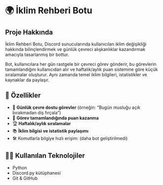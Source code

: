 # 🌍 İklim Rehberi Botu

## Proje Hakkında
İklim Rehberi Botu, Discord sunucularında kullanıcıları iklim değişikliği hakkında bilinçlendirmek ve günlük çevreci alışkanlıklar kazandırmak amacıyla tasarlanmış bir bottur.

Bot, kullanıcılara her gün rastgele bir çevreci görev gönderir, bu görevlerin tamamlandığını kullanıcıdan alır ve haftalık/aylık puan sistemine göre küçük sıralamalar oluşturur. Aynı zamanda temel iklim bilgileri, istatistikler ve kaynaklar da paylaşır.

## 🚀 Özellikler

- 🌱 **Günlük çevre dostu görevler** (örneğin: “Bugün musluğu açık bırakmadan diş fırçala”)
- 🔁 **Görev tamamlandığında puan kazanma**
- 🏆 **Haftalık/aylık sıralamalar**
- 📚 **İklim bilgisi ve istatistik paylaşımı**
- 🛠 Komutlarla bilgiye hızlı erişim: (daha bot geliştirilmedi)

## 👨‍💻 Kullanılan Teknolojiler

- Python
- Discord.py kütüphanesi
- Git & GitHub
